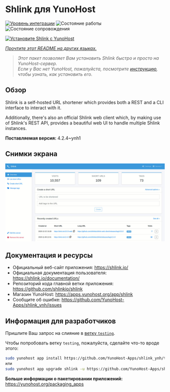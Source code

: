 <!--
Важно: этот README был автоматически сгенерирован <https://github.com/YunoHost/apps/tree/master/tools/readme_generator>
Он НЕ ДОЛЖЕН редактироваться вручную.
-->

# Shlink для YunoHost

[![Уровень интеграции](https://dash.yunohost.org/integration/shlink.svg)](https://ci-apps.yunohost.org/ci/apps/shlink/) ![Состояние работы](https://ci-apps.yunohost.org/ci/badges/shlink.status.svg) ![Состояние сопровождения](https://ci-apps.yunohost.org/ci/badges/shlink.maintain.svg)

[![Установите Shlink с YunoHost](https://install-app.yunohost.org/install-with-yunohost.svg)](https://install-app.yunohost.org/?app=shlink)

*[Прочтите этот README на других языках.](./ALL_README.md)*

> *Этот пакет позволяет Вам установить Shlink быстро и просто на YunoHost-сервер.*  
> *Если у Вас нет YunoHost, пожалуйста, посмотрите [инструкцию](https://yunohost.org/install), чтобы узнать, как установить его.*

## Обзор

Shlink is a self-hosted URL shortener which provides both a REST and a CLI interface to interact with it.

Additionally, there's also an official Shlink web client which, by making use of Shlink's REST API, provides a beautiful web UI to handle multiple Shlink instances.

**Поставляемая версия:** 4.2.4~ynh1

## Снимки экрана

![Снимок экрана Shlink](./doc/screenshots/shlink-web-client-placeholder.jpg)

## Документация и ресурсы

- Официальный веб-сайт приложения: <https://shlink.io/>
- Официальная документация пользователя: <https://shlink.io/documentation/>
- Репозиторий кода главной ветки приложения: <https://github.com/shlinkio/shlink>
- Магазин YunoHost: <https://apps.yunohost.org/app/shlink>
- Сообщите об ошибке: <https://github.com/YunoHost-Apps/shlink_ynh/issues>

## Информация для разработчиков

Пришлите Ваш запрос на слияние в [ветку `testing`](https://github.com/YunoHost-Apps/shlink_ynh/tree/testing).

Чтобы попробовать ветку `testing`, пожалуйста, сделайте что-то вроде этого:

```bash
sudo yunohost app install https://github.com/YunoHost-Apps/shlink_ynh/tree/testing --debug
или
sudo yunohost app upgrade shlink -u https://github.com/YunoHost-Apps/shlink_ynh/tree/testing --debug
```

**Больше информации о пакетировании приложений:** <https://yunohost.org/packaging_apps>

